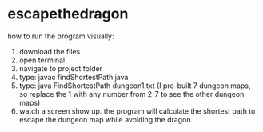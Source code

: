 # escapethedragon

how to run the program visually:

1. download the files
2. open terminal
3. navigate to project folder
4. type: javac findShortestPath.java
5. type: java FindShortestPath dungeon1.txt (I pre-built 7 dungeon maps, so replace the 1 with any number from 2-7 to see the other dungeon maps)
6. watch a screen show up. the program will calculate the shortest path to escape the dungeon map while avoiding the dragon.
